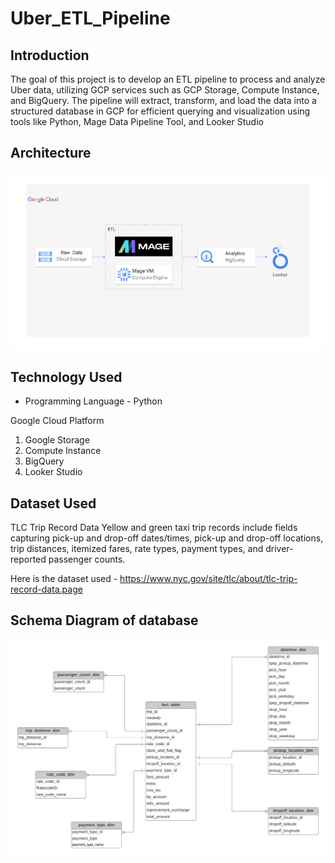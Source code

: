 # Uber_ETL_Pipeline

## Introduction

The goal of this project is to develop an ETL pipeline to process and analyze Uber data, utilizing GCP services such as GCP Storage, Compute Instance, and BigQuery. The pipeline will extract, transform, and load the data into a structured database in GCP for efficient querying and visualization using tools like Python, Mage Data Pipeline Tool, and Looker Studio
## Architecture 
<img src="architecture.jpg">

## Technology Used
- Programming Language - Python

Google Cloud Platform
1. Google Storage
2. Compute Instance 
3. BigQuery
4. Looker Studio



## Dataset Used
TLC Trip Record Data
Yellow and green taxi trip records include fields capturing pick-up and drop-off dates/times, pick-up and drop-off locations, trip distances, itemized fares, rate types, payment types, and driver-reported passenger counts. 

Here is the dataset used - https://www.nyc.gov/site/tlc/about/tlc-trip-record-data.page




## Schema Diagram of database
<img src="data_model.jpeg">


